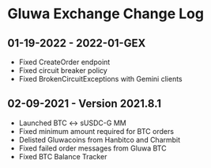 # Gluwa Exchange Change Log

## 01-19-2022 - 2022-01-GEX

* Fixed CreateOrder endpoint&#x20;
* Fixed circuit breaker policy&#x20;
* Fixed BrokenCircuitExceptions with Gemini clients

## 02-09-2021 - Version 2021.8.1

* Launched BTC <-> sUSDC-G MM&#x20;
* Fixed minimum amount required for BTC orders&#x20;
* Delisted Gluwacoins from Hanbitco and Charmbit&#x20;
* Fixed failed order messages from Gluwa BTC
* Fixed BTC Balance Tracker


